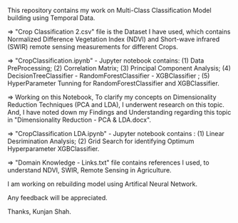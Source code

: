 This repository contains my work on Multi-Class Classification Model building using Temporal Data.

=> "Crop Classification 2.csv" file is the Dataset I have used, which contains Normalized Difference Vegetation Index (NDVI) and Short-wave infrared (SWIR) remote sensing measurements for different Crops.

=> "CropClassification.ipynb" - Jupyter notebook contains: 
(1) Data PreProcessing; 
(2) Correlation Matrix;
(3) Principal Component Analysis;
(4) DecisionTreeClassifier - RandomForestClassifier - XGBClassifier ;
(5) HyperParameter Tunning for RandomForestClassifier and XGBClassifier.

=> Working on this Notebook, To clarify my concepts on Dimensionality Reduction Techniques (PCA and LDA), I underwent research on this topic. And, I have noted down my Findings and Understanding regarding this topic in "Dimensionality Reduction - PCA & LDA.docx".

=> "CropClassification LDA.ipynb" - Jupyter notebook contains :
(1) Linear Desrimination Analysis;
(2) Grid Search for identifying Optimum Hyperparameter XGBClassifier.

=> "Domain Knowledge - Links.txt" file contains references I used, to understand NDVI, SWIR, Remote Sensing in Agriculture.

I am working on rebuilding model using Artifical Neural Network.

Any feedback will be appreciated.

Thanks,
Kunjan Shah.
